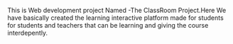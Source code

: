 This is Web development project Named -The ClassRoom Project.Here We have basically created the learning interactive platform made for students for students and teachers that can be learning and giving the course interdepently.

